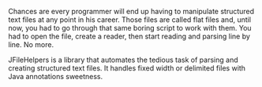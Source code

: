 Chances are every programmer will end up having to manipulate structured text files at any point in his career. Those files are called flat files and, until now, you had to go through that same boring script to work with them. You had to open the file, create a reader, then start reading and parsing line by line. No more.

JFileHelpers is a library that automates the tedious task of parsing and creating structured text files. It handles fixed width or delimited files with Java annotations sweetness.